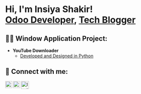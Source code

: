 <h1>Hi, I'm Insiya Shakir! <br/><a href="www.linkedin.com/in/insiya-shakir-4176b21b3">Odoo Developer</a>, <a href="https://www.insiyashakir.tech/">Tech Blogger</a></h1>

<h2> 👨‍💻 Window Application Project:</h2>

- <b>YouTube Downloader</b>
  - [Developed and Designed in Python](https://github.com/InsiyaShakir02/YouTube-Downloader-Window-Application)

<h2> 🤳 Connect with me:</h2>



[<img align="left" alt="InsiyaShakir | LinkedIn" width="22px" src="https://cdn.jsdelivr.net/npm/simple-icons@v3/icons/linkedin.svg" />][linkedin]
[<img align="left" alt="InsiyaShakir | Instagram" width="22px" src="https://cdn.jsdelivr.net/npm/simple-icons@v3/icons/instagram.svg" />][instagram]
[<img align="left" alt="InsiyaShakir | Blog" width="25px" src="https://icon-library.com/images/icon-blogger/icon-blogger-2.jpg"/>][blog]


[instagram]: https://www.instagram.com/insiyashakir02/
[linkedin]: https://linkedin.com/in/insiya-shakir-4176b21b3
[blog]: https://www.insiyashakir.tech/

<!--
**InsiyaShakir02/InsiyaShakir02** is a ✨ _special_ ✨ repository because its `README.md` (this file) appears on your GitHub profile.

Here are some ideas to get you started:

- 🔭 I’m currently working on ...
- 🌱 I’m currently learning ...
- 👯 I’m looking to collaborate on ...
- 🤔 I’m looking for help with ...
- 💬 Ask me about ...
- 📫 How to reach me: ...
- 😄 Pronouns: ...
- ⚡ Fun fact: ...
-->
